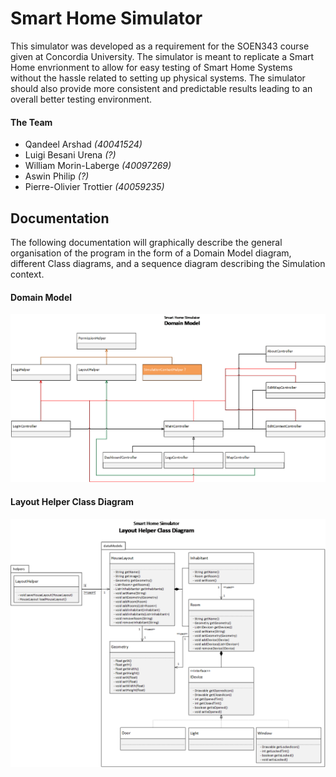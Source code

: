 # Smart Home Simulator

This simulator was developed as a requirement for the SOEN343 course given at Concordia University. The simulator is meant to replicate a Smart Home envrionment to allow for easy testing of Smart Home Systems without the hassle related to setting up physical systems. The simulator should also provide more consistent and predictable results leading to an overall better testing environment.

#### The Team

- Qandeel Arshad *(40041524)*
- Luigi Besani Urena *(?)*
- William Morin-Laberge *(40097269)*
- Aswin Philip *(?)*
- Pierre-Olivier Trottier *(40059235)*

## Documentation

The following documentation will graphically describe the general organisation of the program in the form of a Domain Model diagram, different Class diagrams, and a sequence diagram describing the Simulation context.

#### Domain Model

![Domain Model](./documentation/domain-model.png "Domain Model")

#### Layout Helper Class Diagram

![Layout Helper Class Diagram](./documentation/class-layout-helper.png "Layout Helper Class Diagram")

